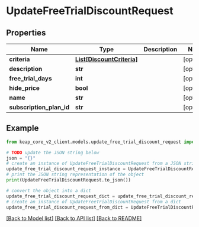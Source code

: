 # UpdateFreeTrialDiscountRequest


## Properties

Name | Type | Description | Notes
------------ | ------------- | ------------- | -------------
**criteria** | [**List[DiscountCriteria]**](DiscountCriteria.md) |  | [optional] 
**description** | **str** |  | [optional] 
**free_trial_days** | **int** |  | [optional] 
**hide_price** | **bool** |  | [optional] 
**name** | **str** |  | [optional] 
**subscription_plan_id** | **str** |  | [optional] 

## Example

```python
from keap_core_v2_client.models.update_free_trial_discount_request import UpdateFreeTrialDiscountRequest

# TODO update the JSON string below
json = "{}"
# create an instance of UpdateFreeTrialDiscountRequest from a JSON string
update_free_trial_discount_request_instance = UpdateFreeTrialDiscountRequest.from_json(json)
# print the JSON string representation of the object
print(UpdateFreeTrialDiscountRequest.to_json())

# convert the object into a dict
update_free_trial_discount_request_dict = update_free_trial_discount_request_instance.to_dict()
# create an instance of UpdateFreeTrialDiscountRequest from a dict
update_free_trial_discount_request_from_dict = UpdateFreeTrialDiscountRequest.from_dict(update_free_trial_discount_request_dict)
```
[[Back to Model list]](../README.md#documentation-for-models) [[Back to API list]](../README.md#documentation-for-api-endpoints) [[Back to README]](../README.md)


